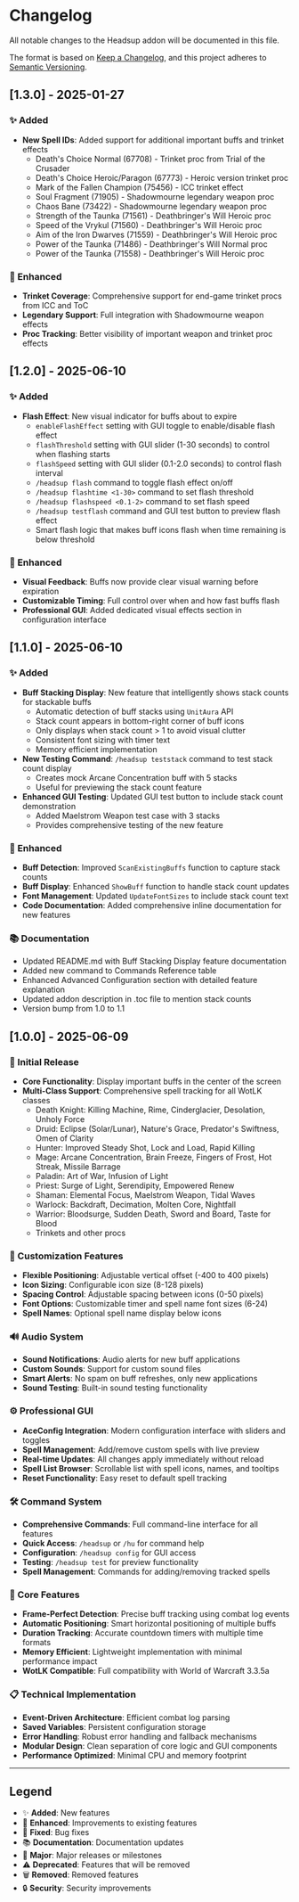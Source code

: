 # Changelog

All notable changes to the Headsup addon will be documented in this file.

The format is based on [Keep a Changelog](https://keepachangelog.com/en/1.0.0/),
and this project adheres to [Semantic Versioning](https://semver.org/spec/v2.0.0.html).

## [1.3.0] - 2025-01-27

### ✨ Added
- **New Spell IDs**: Added support for additional important buffs and trinket effects
  - Death's Choice Normal (67708) - Trinket proc from Trial of the Crusader
  - Death's Choice Heroic/Paragon (67773) - Heroic version trinket proc
  - Mark of the Fallen Champion (75456) - ICC trinket effect
  - Soul Fragment (71905) - Shadowmourne legendary weapon proc
  - Chaos Bane (73422) - Shadowmourne legendary weapon proc
  - Strength of the Taunka (71561) - Deathbringer's Will Heroic proc
  - Speed of the Vrykul (71560) - Deathbringer's Will Heroic proc
  - Aim of the Iron Dwarves (71559) - Deathbringer's Will Heroic proc
  - Power of the Taunka (71486) - Deathbringer's Will Normal proc
  - Power of the Taunka (71558) - Deathbringer's Will Heroic proc

### 🔧 Enhanced
- **Trinket Coverage**: Comprehensive support for end-game trinket procs from ICC and ToC
- **Legendary Support**: Full integration with Shadowmourne weapon effects
- **Proc Tracking**: Better visibility of important weapon and trinket proc effects

## [1.2.0] - 2025-06-10

### ✨ Added
- **Flash Effect**: New visual indicator for buffs about to expire
  - `enableFlashEffect` setting with GUI toggle to enable/disable flash effect
  - `flashThreshold` setting with GUI slider (1-30 seconds) to control when flashing starts
  - `flashSpeed` setting with GUI slider (0.1-2.0 seconds) to control flash interval
  - `/headsup flash` command to toggle flash effect on/off
  - `/headsup flashtime <1-30>` command to set flash threshold
  - `/headsup flashspeed <0.1-2>` command to set flash speed
  - `/headsup testflash` command and GUI test button to preview flash effect
  - Smart flash logic that makes buff icons flash when time remaining is below threshold

### 🔧 Enhanced
- **Visual Feedback**: Buffs now provide clear visual warning before expiration
- **Customizable Timing**: Full control over when and how fast buffs flash
- **Professional GUI**: Added dedicated visual effects section in configuration interface

## [1.1.0] - 2025-06-10

### ✨ Added
- **Buff Stacking Display**: New feature that intelligently shows stack counts for stackable buffs
  - Automatic detection of buff stacks using `UnitAura` API
  - Stack count appears in bottom-right corner of buff icons
  - Only displays when stack count > 1 to avoid visual clutter
  - Consistent font sizing with timer text
  - Memory efficient implementation
- **New Testing Command**: `/headsup teststack` command to test stack count display
  - Creates mock Arcane Concentration buff with 5 stacks
  - Useful for previewing the stack count feature
- **Enhanced GUI Testing**: Updated GUI test button to include stack count demonstration
  - Added Maelstrom Weapon test case with 3 stacks
  - Provides comprehensive testing of the new feature

### 🔧 Enhanced
- **Buff Detection**: Improved `ScanExistingBuffs` function to capture stack counts
- **Buff Display**: Enhanced `ShowBuff` function to handle stack count updates
- **Font Management**: Updated `UpdateFontSizes` to include stack count text
- **Code Documentation**: Added comprehensive inline documentation for new features

### 📚 Documentation
- Updated README.md with Buff Stacking Display feature documentation
- Added new command to Commands Reference table
- Enhanced Advanced Configuration section with detailed feature explanation
- Updated addon description in .toc file to mention stack counts
- Version bump from 1.0 to 1.1

## [1.0.0] - 2025-06-09

### 🎉 Initial Release
- **Core Functionality**: Display important buffs in the center of the screen
- **Multi-Class Support**: Comprehensive spell tracking for all WotLK classes
  - Death Knight: Killing Machine, Rime, Cinderglacier, Desolation, Unholy Force
  - Druid: Eclipse (Solar/Lunar), Nature's Grace, Predator's Swiftness, Omen of Clarity
  - Hunter: Improved Steady Shot, Lock and Load, Rapid Killing
  - Mage: Arcane Concentration, Brain Freeze, Fingers of Frost, Hot Streak, Missile Barrage
  - Paladin: Art of War, Infusion of Light
  - Priest: Surge of Light, Serendipity, Empowered Renew
  - Shaman: Elemental Focus, Maelstrom Weapon, Tidal Waves
  - Warlock: Backdraft, Decimation, Molten Core, Nightfall
  - Warrior: Bloodsurge, Sudden Death, Sword and Board, Taste for Blood
  - Trinkets and other procs

### 🎨 Customization Features
- **Flexible Positioning**: Adjustable vertical offset (-400 to 400 pixels)
- **Icon Sizing**: Configurable icon size (8-128 pixels)
- **Spacing Control**: Adjustable spacing between icons (0-50 pixels)
- **Font Options**: Customizable timer and spell name font sizes (6-24)
- **Spell Names**: Optional spell name display below icons

### 🔊 Audio System
- **Sound Notifications**: Audio alerts for new buff applications
- **Custom Sounds**: Support for custom sound files
- **Smart Alerts**: No spam on buff refreshes, only new applications
- **Sound Testing**: Built-in sound testing functionality

### ⚙️ Professional GUI
- **AceConfig Integration**: Modern configuration interface with sliders and toggles
- **Spell Management**: Add/remove custom spells with live preview
- **Real-time Updates**: All changes apply immediately without reload
- **Spell List Browser**: Scrollable list with spell icons, names, and tooltips
- **Reset Functionality**: Easy reset to default spell tracking

### 🛠️ Command System
- **Comprehensive Commands**: Full command-line interface for all features
- **Quick Access**: `/headsup` or `/hu` for command help
- **Configuration**: `/headsup config` for GUI access
- **Testing**: `/headsup test` for preview functionality
- **Spell Management**: Commands for adding/removing tracked spells

### 🎯 Core Features
- **Frame-Perfect Detection**: Precise buff tracking using combat log events
- **Automatic Positioning**: Smart horizontal positioning of multiple buffs
- **Duration Tracking**: Accurate countdown timers with multiple time formats
- **Memory Efficient**: Lightweight implementation with minimal performance impact
- **WotLK Compatible**: Full compatibility with World of Warcraft 3.3.5a

### 📋 Technical Implementation
- **Event-Driven Architecture**: Efficient combat log parsing
- **Saved Variables**: Persistent configuration storage
- **Error Handling**: Robust error handling and fallback mechanisms
- **Modular Design**: Clean separation of core logic and GUI components
- **Performance Optimized**: Minimal CPU and memory footprint

---

## Legend

- ✨ **Added**: New features
- 🔧 **Enhanced**: Improvements to existing features
- 🐛 **Fixed**: Bug fixes
- 📚 **Documentation**: Documentation updates
- 🎉 **Major**: Major releases or milestones
- ⚠️ **Deprecated**: Features that will be removed
- 🗑️ **Removed**: Removed features
- 🔒 **Security**: Security improvements